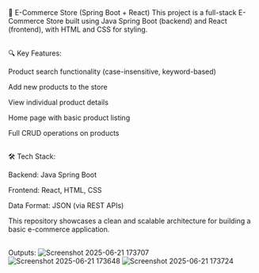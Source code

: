 ##
🛒 E-Commerce Store (Spring Boot + React)
This project is a full-stack E-Commerce Store built using Java Spring Boot (backend) and React (frontend), with HTML and CSS for styling.

##
🔍 Key Features:

Product search functionality (case-insensitive, keyword-based)

Add new products to the store

View individual product details

Home page with basic product listing

Full CRUD operations on products

##
🛠 Tech Stack:

Backend: Java Spring Boot

Frontend: React, HTML, CSS

Data Format: JSON (via REST APIs)

This repository showcases a clean and scalable architecture for building a basic e-commerce application.

##
Outputs:
![Screenshot 2025-06-21 173707](https://github.com/user-attachments/assets/fdf5b170-9ce1-40cb-a021-1634a367713a)
![Screenshot 2025-06-21 173648](https://github.com/user-attachments/assets/10676294-9e02-4d9c-a29f-62178b6f6cc8)
![Screenshot 2025-06-21 173724](https://github.com/user-attachments/assets/54d151b4-f524-4cf5-b366-b062fdc326bb)


